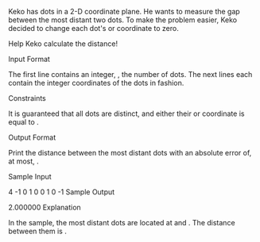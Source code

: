 Keko has  dots in a 2-D coordinate plane. He wants to measure the gap between the most distant two dots. To make the problem easier, Keko decided to change each dot's  or  coordinate to zero.

Help Keko calculate the distance!

Input Format

The first line contains an integer, , the number of dots.
The next  lines each contain the integer coordinates of the dots in  fashion.

Constraints


It is guaranteed that all dots are distinct, and either their  or  coordinate is equal to .

Output Format

Print the distance between the most distant dots with an absolute error of, at most, .

Sample Input

4
-1 0
1 0
0 1
0 -1
Sample Output

2.000000
Explanation

In the sample, the most distant dots are located at  and .
The distance between them is .
